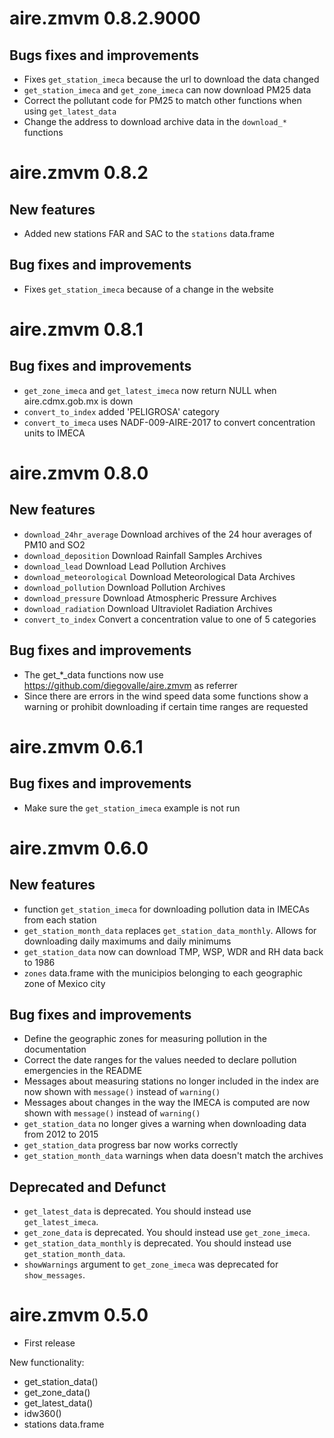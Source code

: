 # aire.zmvm 0.8.2.9000

## Bugs fixes and improvements

* Fixes `get_station_imeca` because the url to download the data changed
* `get_station_imeca` and `get_zone_imeca` can now download PM25 data
* Correct the pollutant code for PM25 to match other functions when using `get_latest_data`
* Change the address to download archive data in the `download_*` functions

# aire.zmvm 0.8.2

## New features

* Added new stations FAR and SAC to the `stations` data.frame

## Bug fixes and improvements

* Fixes `get_station_imeca` because of a change in the website

# aire.zmvm 0.8.1

## Bug fixes and improvements

* `get_zone_imeca` and `get_latest_imeca` now return NULL when aire.cdmx.gob.mx is down
* `convert_to_index` added 'PELIGROSA' category
* `convert_to_imeca` uses NADF-009-AIRE-2017 to convert concentration units to IMECA

# aire.zmvm 0.8.0

## New features

* `download_24hr_average` Download archives of the 24 hour averages of PM10 and SO2
* `download_deposition` Download Rainfall Samples Archives
* `download_lead` Download Lead Pollution Archives
* `download_meteorological` Download Meteorological Data Archives
* `download_pollution` Download Pollution Archives
* `download_pressure` Download Atmospheric Pressure Archives
* `download_radiation` Download Ultraviolet Radiation Archives
* `convert_to_index` Convert a concentration value to one of 5 categories

## Bug fixes and improvements

* The get_*_data functions now use https://github.com/diegovalle/aire.zmvm as referrer
* Since there are errors in the wind speed data some functions show a warning or prohibit downloading if certain time ranges are requested


# aire.zmvm 0.6.1

## Bug fixes and improvements

* Make sure the `get_station_imeca` example is not run


# aire.zmvm 0.6.0

## New features

* function `get_station_imeca` for downloading pollution data in IMECAs from each station
* `get_station_month_data` replaces `get_station_data_monthly`. Allows for downloading daily
maximums and daily minimums
* `get_station_data` now can download TMP, WSP, WDR and RH data back to 1986
* `zones` data.frame with the municipios belonging to each geographic zone of Mexico city

## Bug fixes and improvements

* Define the geographic zones for measuring pollution in the documentation
* Correct the date ranges for the values needed to declare pollution emergencies in the README
* Messages about measuring stations no longer included in the index are now shown with `message()` instead of `warning()`
* Messages about changes in the way the IMECA is computed are now shown with `message()` instead of `warning()`
* `get_station_data` no longer gives a warning when downloading data from 2012 to 2015
* `get_station_data` progress bar now works correctly
* `get_station_month_data` warnings when data doesn't match the archives

## Deprecated and Defunct
* `get_latest_data` is deprecated. You should instead use `get_latest_imeca`.
* `get_zone_data` is deprecated. You should instead use `get_zone_imeca`.
* `get_station_data_monthly` is deprecated. You should instead use `get_station_month_data`.
* `showWarnings` argument to `get_zone_imeca` was deprecated for `show_messages`.


# aire.zmvm 0.5.0

* First release

New functionality:

* get_station_data()
* get_zone_data()
* get_latest_data()
* idw360()
* stations data.frame

